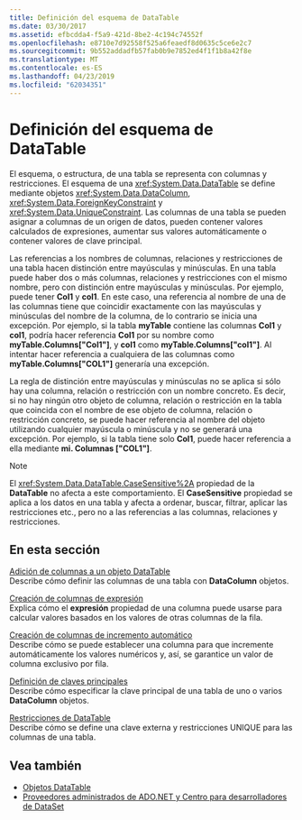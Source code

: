 ```yaml
---
title: Definición del esquema de DataTable
ms.date: 03/30/2017
ms.assetid: efbcdda4-f5a9-421d-8be2-4c194c74552f
ms.openlocfilehash: e8710e7d92558f525a6feaedf8d0635c5ce6e2c7
ms.sourcegitcommit: 9b552addadfb57fab0b9e7852ed4f1f1b8a42f8e
ms.translationtype: MT
ms.contentlocale: es-ES
ms.lasthandoff: 04/23/2019
ms.locfileid: "62034351"
---
```

# <a name="datatable-schema-definition"></a>Definición del esquema de DataTable
El esquema, o estructura, de una tabla se representa con columnas y restricciones. El esquema de una <xref:System.Data.DataTable> se define mediante objetos <xref:System.Data.DataColumn>, <xref:System.Data.ForeignKeyConstraint> y <xref:System.Data.UniqueConstraint>. Las columnas de una tabla se pueden asignar a columnas de un origen de datos, pueden contener valores calculados de expresiones, aumentar sus valores automáticamente o contener valores de clave principal.  
  
 Las referencias a los nombres de columnas, relaciones y restricciones de una tabla hacen distinción entre mayúsculas y minúsculas. En una tabla puede haber dos o más columnas, relaciones y restricciones con el mismo nombre, pero con distinción entre mayúsculas y minúsculas. Por ejemplo, puede tener **Col1** y **col1**. En este caso, una referencia al nombre de una de las columnas tiene que coincidir exactamente con las mayúsculas y minúsculas del nombre de la columna, de lo contrario se inicia una excepción. Por ejemplo, si la tabla **myTable** contiene las columnas **Col1** y **col1**, podría hacer referencia **Col1** por su nombre como  **myTable.Columns["Col1"]**, y **col1** como **myTable.Columns["col1"]**. Al intentar hacer referencia a cualquiera de las columnas como **myTable.Columns["COL1"]** generaría una excepción.  
  
 La regla de distinción entre mayúsculas y minúsculas no se aplica si sólo hay una columna, relación o restricción con un nombre concreto. Es decir, si no hay ningún otro objeto de columna, relación o restricción en la tabla que coincida con el nombre de ese objeto de columna, relación o restricción concreto, se puede hacer referencia al nombre del objeto utilizando cualquier mayúscula o minúscula y no se generará una excepción. Por ejemplo, si la tabla tiene solo **Col1**, puede hacer referencia a ella mediante **mi. Columnas ["COL1"]**.  
  
> [!NOTE]
>  El <xref:System.Data.DataTable.CaseSensitive%2A> propiedad de la **DataTable** no afecta a este comportamiento. El **CaseSensitive** propiedad se aplica a los datos en una tabla y afecta a ordenar, buscar, filtrar, aplicar las restricciones etc., pero no a las referencias a las columnas, relaciones y restricciones.  
  
## <a name="in-this-section"></a>En esta sección  
 [Adición de columnas a un objeto DataTable](../../../../../docs/framework/data/adonet/dataset-datatable-dataview/adding-columns-to-a-datatable.md)  
 Describe cómo definir las columnas de una tabla con **DataColumn** objetos.  
  
 [Creación de columnas de expresión](../../../../../docs/framework/data/adonet/dataset-datatable-dataview/creating-expression-columns.md)  
 Explica cómo el **expresión** propiedad de una columna puede usarse para calcular valores basados en los valores de otras columnas de la fila.  
  
 [Creación de columnas de incremento automático](../../../../../docs/framework/data/adonet/dataset-datatable-dataview/creating-autoincrement-columns.md)  
 Describe cómo se puede establecer una columna para que incremente automáticamente los valores numéricos y, así, se garantice un valor de columna exclusivo por fila.  
  
 [Definición de claves principales](../../../../../docs/framework/data/adonet/dataset-datatable-dataview/defining-primary-keys.md)  
 Describe cómo especificar la clave principal de una tabla de uno o varios **DataColumn** objetos.  
  
 [Restricciones de DataTable](../../../../../docs/framework/data/adonet/dataset-datatable-dataview/datatable-constraints.md)  
 Describe cómo se define una clave externa y restricciones UNIQUE para las columnas de una tabla.  
  
## <a name="see-also"></a>Vea también

- [Objetos DataTable](../../../../../docs/framework/data/adonet/dataset-datatable-dataview/datatables.md)
- [Proveedores administrados de ADO.NET y Centro para desarrolladores de DataSet](https://go.microsoft.com/fwlink/?LinkId=217917)
